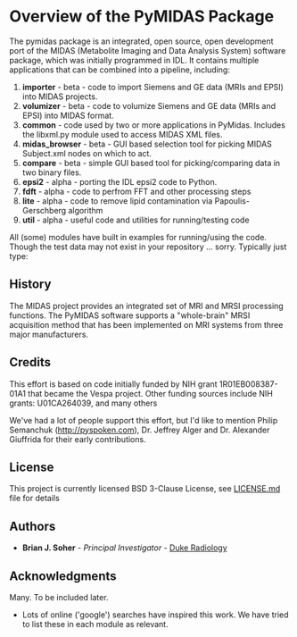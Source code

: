 #  Overview of the PyMIDAS Package

The pymidas package is an integrated, open source, open development port of the MIDAS (Metabolite Imaging and Data Analysis System) software package, which was initially programmed in IDL. It contains multiple applications that can be combined into a pipeline, including: 

1. **importer** - beta - code to import Siemens and GE data (MRIs and EPSI) into MIDAS projects. 
2. **volumizer** - beta - code to volumize Siemens and GE data (MRIs and EPSI) into MIDAS format. 
3. **common** - code used by two or more applications in PyMidas. Includes the libxml.py module used to access MIDAS XML files.
4. **midas_browser** - beta - GUI based selection tool for picking MIDAS Subject.xml nodes on which to act.
5. **compare** - beta - simple GUI based tool for picking/comparing data in two binary files. 
6. **epsi2** - alpha - porting the IDL epsi2 code to Python.
7. **fdft** - alpha - code to perfrom FFT and other processing steps
8. **lite** - alpha - code to remove lipid contamination via Papoulis-Gerschberg algorithm
9. **util** - alpha - useful code and utilities for running/testing code

All (some) modules have built in examples for running/using the code. Though the test data may not exist in your repository ... sorry. Typically just type:

## History

The MIDAS project provides an integrated set of MRI and MRSI processing functions. The PyMIDAS software supports a "whole-brain" MRSI acquisition method that has been implemented on MRI systems from three major manufacturers.

## Credits

This effort is based on code initially funded by NIH grant 1R01EB008387-01A1 that became the Vespa project. Other funding sources include NIH grants: U01CA264039, and many others

We've had a lot of people support this effort, but I'd like to mention Philip Semanchuk (http://pyspoken.com), Dr. Jeffrey Alger and Dr. Alexander Giuffrida for their early contributions. 

## License

This project is currently licensed BSD 3-Clause License, see [LICENSE.md](LICENSE.md) file for details 

## Authors

* **Brian J. Soher** - *Principal Investigator* - [Duke Radiology](https://radiology.duke.edu/faculty/brian-j-soher-phd/)

## Acknowledgments

Many.  To be included later.

* Lots of online ('google') searches have inspired this work.  We have tried to list these in each module as relevant.

